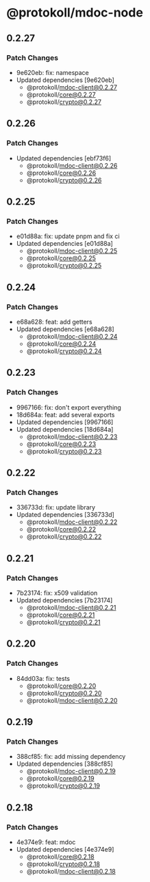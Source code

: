 # @protokoll/mdoc-node

## 0.2.27

### Patch Changes

- 9e620eb: fix: namespace
- Updated dependencies [9e620eb]
  - @protokoll/mdoc-client@0.2.27
  - @protokoll/core@0.2.27
  - @protokoll/crypto@0.2.27

## 0.2.26

### Patch Changes

- Updated dependencies [ebf73f6]
  - @protokoll/mdoc-client@0.2.26
  - @protokoll/core@0.2.26
  - @protokoll/crypto@0.2.26

## 0.2.25

### Patch Changes

- e01d88a: fix: update pnpm and fix ci
- Updated dependencies [e01d88a]
  - @protokoll/mdoc-client@0.2.25
  - @protokoll/core@0.2.25
  - @protokoll/crypto@0.2.25

## 0.2.24

### Patch Changes

- e68a628: feat: add getters
- Updated dependencies [e68a628]
  - @protokoll/mdoc-client@0.2.24
  - @protokoll/core@0.2.24
  - @protokoll/crypto@0.2.24

## 0.2.23

### Patch Changes

- 9967166: fix: don't export everything
- 18d684a: feat: add several exports
- Updated dependencies [9967166]
- Updated dependencies [18d684a]
  - @protokoll/mdoc-client@0.2.23
  - @protokoll/core@0.2.23
  - @protokoll/crypto@0.2.23

## 0.2.22

### Patch Changes

- 336733d: fix: update library
- Updated dependencies [336733d]
  - @protokoll/mdoc-client@0.2.22
  - @protokoll/core@0.2.22
  - @protokoll/crypto@0.2.22

## 0.2.21

### Patch Changes

- 7b23174: fix: x509 validation
- Updated dependencies [7b23174]
  - @protokoll/mdoc-client@0.2.21
  - @protokoll/core@0.2.21
  - @protokoll/crypto@0.2.21

## 0.2.20

### Patch Changes

- 84dd03a: fix: tests
  - @protokoll/core@0.2.20
  - @protokoll/crypto@0.2.20
  - @protokoll/mdoc-client@0.2.20

## 0.2.19

### Patch Changes

- 388cf85: fix: add missing dependency
- Updated dependencies [388cf85]
  - @protokoll/mdoc-client@0.2.19
  - @protokoll/core@0.2.19
  - @protokoll/crypto@0.2.19

## 0.2.18

### Patch Changes

- 4e374e9: feat: mdoc
- Updated dependencies [4e374e9]
  - @protokoll/core@0.2.18
  - @protokoll/crypto@0.2.18
  - @protokoll/mdoc-client@0.2.18
